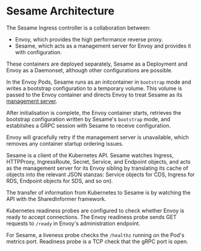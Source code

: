 # Sesame Architecture

The Sesame Ingress controller is a collaboration between:

* Envoy, which provides the high performance reverse proxy.
* Sesame, which acts as a management server for Envoy and provides it with configuration.

These containers are deployed separately, Sesame as a Deployment and Envoy as a Daemonset, although other configurations are possible.

In the Envoy Pods, Sesame runs as an initcontainer in `bootstrap` mode and writes a bootstrap configuration to a temporary volume.
This volume is passed to the Envoy container and directs Envoy to treat Sesame as its [management server][1].

After initialisation is complete, the Envoy container starts, retrieves the bootstrap configuration written by Sesame's `bootstrap` mode, and establishes a GRPC session with Sesame to receive configuration.

Envoy will gracefully retry if the management server is unavailable, which removes any container startup ordering issues.

Sesame is a client of the Kubernetes API.
Sesame watches Ingress, HTTPProxy, IngressRoute, Secret, Service, and Endpoint objects, and acts as the management server for its Envoy sibling by translating its cache of objects into the relevant JSON stanzas: Service objects for CDS, Ingress for RDS, Endpoint objects for SDS, and so on).

The transfer of information from Kubernetes to Sesame is by watching the API with the SharedInformer framework.

Kubernetes readiness probes are configured to check whether Envoy is ready to accept connections.
The Envoy readiness probe sends GET requests to `/ready` in Envoy's administration endpoint.

For Sesame, a liveness probe checks the `/healthz` running on the Pod's metrics port.
Readiness probe is a TCP check that the gRPC port is open.

[1]: https://www.envoyproxy.io/docs/envoy/v1.13.0/api-docs/xds_protocol
